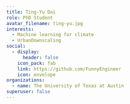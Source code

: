 ```yaml
---
title: Ting-Yu Dai
role: PhD Student
avatar_filename: ting-yu.jpg
interests:
  - Machine learning for climate
  - UrbanDownscaling
social:
  - display:
      header: false
    icon_pack: fab
    link: https://github.com/FunnyEngineer
    icon: envelope
organizations:
  - name: The University of Texas at Austin
superuser: false
---
```

